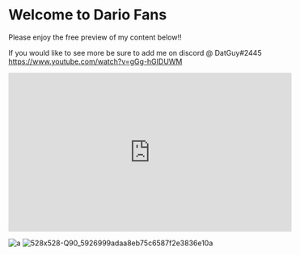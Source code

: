 # Welcome to Dario Fans
Please enjoy the free preview of my content below!!

If you would like to see more be sure to add me on discord @ DatGuy#2445
https://www.youtube.com/watch?v=gGg-hGIDUWM


<iframe width="560" height="315" src="https://www.youtube.com/embed/gGg-hGIDUWM" title="YouTube video player" frameborder="0" allow="accelerometer; autoplay; clipboard-write; encrypted-media; gyroscope; picture-in-picture" allowfullscreen>
</iframe>




![a](https://user-images.githubusercontent.com/69570959/148161155-23deacd4-807d-40d9-9195-e1e0fee9a027.png)
![528x528-Q90_5926999adaa8eb75c6587f2e3836e10a](https://user-images.githubusercontent.com/69570959/148161164-d189a1ae-8026-4fa4-86e0-911dbb0b867f.png)

